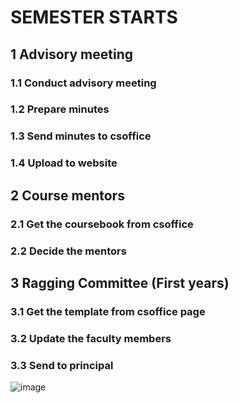 #		 SEMESTER STARTS	
##	1	Advisory meeting	
###	1.1	Conduct advisory meeting	
###	1.2	Prepare minutes 	
###	1.3	Send minutes to csoffice	
###	1.4	Upload to website	
##	2	Course mentors	
###	2.1	Get the coursebook from csoffice	
###	2.2	Decide the mentors	
##	3	Ragging Committee (First years)	
###	3.1	Get the template from csoffice page	
###	3.2	Update the faculty members	
###	3.3	Send to principal	
![image](https://github.com/swaminathanj/react-deploy/assets/7019486/25bf4694-8e80-498f-937a-641648a3a0bf)

